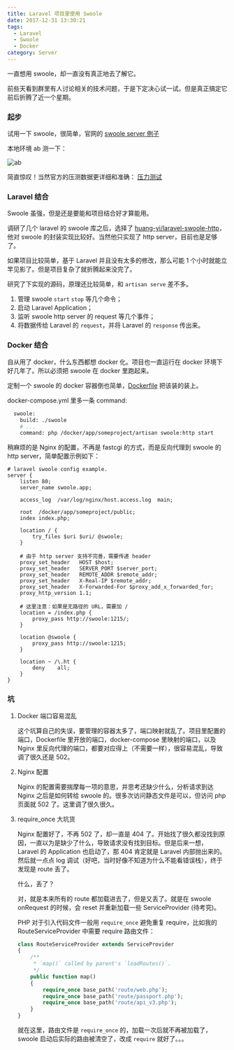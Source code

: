 ```yaml
---
title: Laravel 项目里使用 Swoole
date: 2017-12-31 13:30:21
tags:
  - Laravel
  - Swoole
  - Docker
category: Server
---
```


一直想用 swoole，却一直没有真正地去了解它。

前些天看到群里有人讨论相关的技术问题，于是下定决心试一试。但是真正搞定它前后折腾了近一个星期。

<!-- more -->

### 起步

试用一下 swoole，很简单，官网的 [swoole server 例子](https://wiki.swoole.com/wiki/page/p-server.html)

本地环境 ab 测一下：

![ab](https://pico.oss-cn-hangzhou.aliyuncs.com/blog/2mq13.jpg)

简直惊叹！当然官方的压测数据更详细和准确： [压力测试](https://wiki.swoole.com/wiki/page/62.html)

### Laravel 结合

Swoole 虽强，但是还是要能和项目结合好才算能用。

调研了几个 laravel 的 swoole 库之后，选择了 [huang-yi/laravel-swoole-http](https://github.com/huang-yi/laravel-swoole-http)，他对 swoole 的封装实现比较好。当然他只实现了 http server，目前也是足够了。

如果项目比较简单，基于 Laravel 并且没有太多的修改，那么可能 1 个小时就能立竿见影了。但是项目复杂了就折腾起来没完了。

研究了下实现的源码，原理还比较简单，和 `artisan serve` 差不多。

1. 管理 swoole `start` `stop` 等几个命令；
2. 启动 Laravel Application；
3. 监听 swoole http server 的 request 等几个事件；
4. 将数据传给 Laravel 的 `request`，并将 Laravel 的 `response` 传出来。

### Docker 结合

自从用了 docker，什么东西都想 docker 化。项目也一直运行在 docker 环境下好几年了。所以必须把 swoole 在 docker 里跑起来。

定制一个 swoole 的 docker 容器倒也简单，[Dockerfile](https://github.com/ruogoo/docker-env/blob/develop/swoole/Dockerfile)
把该装的装上。

docker-compose.yml 里多一条 command:

```dockerfile
  swoole:
    build: ./swoole
    # ...
    command: php /docker/app/someproject/artisan swoole:http start
```

稍麻烦的是 Nginx 的配置，不再是 fastcgi 的方式，而是反向代理到 swoole 的 http server，简单配置示例如下：

```
# laravel swoole config example.
server {
    listen 80;
    server_name swoole.app;

    access_log  /var/log/nginx/host.access.log  main;

    root  /docker/app/someproject/public;
    index index.php;

    location / {
        try_files $uri $uri/ @swoole;
    }

    # 由于 http server 支持不完善，需要传递 header
    proxy_set_header   HOST $host;
    proxy_set_header   SERVER_PORT $server_port;
    proxy_set_header   REMOTE_ADDR $remote_addr;
    proxy_set_header   X-Real-IP $remote_addr;
    proxy_set_header   X-Forwarded-For $proxy_add_x_forwarded_for;
    proxy_http_version 1.1;

    # 这里注意：如果是无路径的 URL，需要加 / 
    location = /index.php {
        proxy_pass http://swoole:1215/;
    }

    location @swoole {
        proxy_pass http://swoole:1215;
    }

    location ~ /\.ht {
        deny    all;
    }
}
```

### 坑

1. Docker 端口容易混乱

    这个坑算自己的失误，要管理的容器太多了，端口映射就乱了。项目里配置的端口，Dockerfile 里开放的端口，docker-compose 里映射的端口，以及 Nginx 里反向代理的端口，都要对应得上（不需要一样），很容易混乱，导致调了很久还是 502。

2. Nginx 配置

    Nginx 的配置需要揣摩每一项的意思，并思考还缺少什么，分析请求到达 Nginx 之后是如何转给 swoole 的。很多次访问静态文件是可以，但访问 php 页面就 502 了。这里调了很久很久。

3. require_once 大坑货

    Nginx 配置好了，不再 502 了，却一直是 404 了。开始找了很久都没找到原因，一直以为是缺少了什么，导致请求没有找到目标。但是后来一想，Laravel 的 Application 也启动了，那 404 肯定就是 Laravel 内部抛出来的。然后就一点点 log 调试（好吧，当时好像不知道为什么不能看错误栈），终于发现是 route 丢了。

    什么，丢了？

    对，就是本来所有的 route 都加载进去了，但是又丢了。就是在 swoole onRequest 的时候，会 reset 并重新加载一些 ServiceProvider (待考究)。

    PHP 对于引入代码文件一般用 `require_once` 避免重复 require，比如我的 RouteServiceProvider 中需要 require 路由文件：

    ```php
    class RouteServiceProvider extends ServiceProvider
    {
        /**
         * `map()` called by parent's `loadRoutes()`.
         */
        public function map()
        {
            require_once base_path('route/web.php');
            require_once base_path('route/passport.php');
            require_once base_path('route/api_v3.php');
        }
    }
    ```
    
    就在这里，路由文件是 `require_once` 的，加载一次后就不再被加载了，swoole 启动后实际的路由被清空了，改成 `require` 就好了。。。
